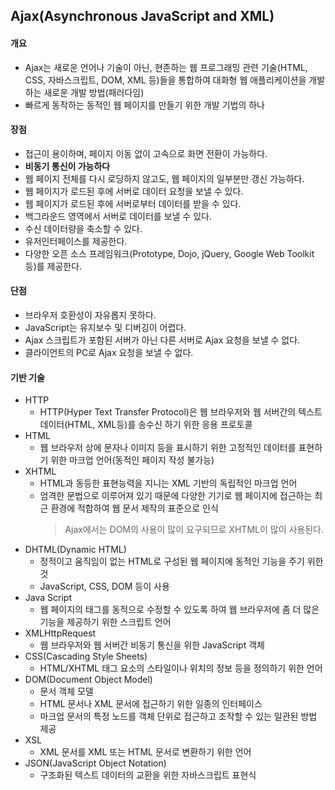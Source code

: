 ## Ajax(Asynchronous JavaScript and XML)

#### 개요
- Ajax는 새로운 언어나 기술이 아닌, 현존하는 웹 프로그래밍 관련 기술(HTML, CSS, 자바스크립트, DOM, XML 등)들을 통합하여 대화형 웹 애플리케이션을 개발하는 새로운 개발 방법(패러다임)
-  빠르게 동작하는 동적인 웹 페이지를 만들기 위한 개발 기법의 하나

#### 장점
- 접근이 용이하며, 페이지 이동 없이 고속으로 화면 전환이 가능하다.
- **비동기 통신이 가능하다**
- 웹 페이지 전체를 다시 로딩하지 않고도, 웹 페이지의 일부분만 갱신 가능하다.
- 웹 페이지가 로드된 후에 서버로 데이터 요청을 보낼 수 있다.
- 웹 페이지가 로드된 후에 서버로부터 데이터를 받을 수 있다.
- 백그라운드 영역에서 서버로 데이터를 보낼 수 있다.
- 수신 데이터량을 축소할 수 있다.
- 유저인터페이스를 제공한다.
- 다양한 오픈 소스 프레임워크(Prototype, Dojo, jQuery, Google Web Toolkit 등)를 제공한다.

#### 단점
- 브라우저 호환성이 자유롭지 못하다.
- JavaScript는 유지보수 및 디버깅이 어렵다.
- Ajax 스크립트가 포함된 서버가 아닌 다른 서버로 Ajax 요청을 보낼 수 없다.
- 클라이언트의 PC로 Ajax 요청을 보낼 수 없다.


#### 기반 기술
- HTTP
  - HTTP(Hyper Text Transfer Protocol)은 웹 브라우저와 웹 서버간의 텍스트 데이터(HTML, XML등)를 송수신 하기 위한 응용 프로토콜
- HTML
  - 웹 브라우저 상에 문자나 이미지 등을 표시하기 위한 고정적인 데이터를 표현하기 위한 마크업 언어(동적인 페이지 작성 불가능)
- XHTML
  - HTML과 동등한 표현능력을 지니는 XML 기반의 독립적인 마크업 언어
  - 엄격한 문법으로 이루어져 있기 때문에 다양한 기기로 웹 페이지에 접근하는 최근 환경에 적합하여 웹 문서 제작의 표준으로 인식
    > Ajax에서는 DOM의 사용이 많이 요구되므로 XHTML이 많이 사용된다.
- DHTML(Dynamic HTML)
  - 정적이고 움직임이 없는 HTML로 구성된 웹 페이지에 동적인 기능을 주기 위한 것 
  - JavaScript, CSS, DOM 등이 사용
- Java Script
  - 웹 페이지의 태그를 동적으로 수정할 수 있도록 하여 웹 브라우저에 좀 더 많은 기능을 제공하기 위한 스크립트 언어
- XMLHttpRequest
  - 웹 브라우저와 웹 서버간 비동기 통신을 위한 JavaScript 객체
- CSS(Cascading Style Sheets)
  - HTML/XHTML 태그 요소의 스타일이나 위치의 정보 등을 정의하기 위한 언어
- DOM(Document Object Model)
  - 문서 객체 모델
  - HTML 문서나 XML 문서에 접근하기 위한 일종의 인터페이스 
  - 마크업  문서의 특정 노드를 객체 단위로 접근하고 조작할 수 있는 일관된 방법 제공
- XSL
  - XML 문서를 XML 또는 HTML 문서로 변환하기 위한 언어
- JSON(JavaScript Object Notation)
  - 구조화된 텍스트 데이터의 교환을 위한 자바스크립트 표현식
